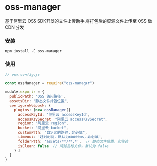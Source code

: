 # oss-manager

基于阿里云 OSS SDK开发的文件上传助手,将打包后的资源文件上传至 OSS 做 CDN 分发

### 安装

```shell
npm install -D oss-manager
```

### 使用

```javascript
// vue.config.js

const ossManager = require("oss-manager")

module.exports = {
  publicPath: 'OSS 访问路径',
  assetsDir: "静态文件打包位置",
  configureWebpack: {
    plugins: [new ossManager({
      accessKeyId: '阿里云 accessKeyId',
      accessKeySecret: "阿里云 accessKeySecret",
      region: "阿里云 region",
      bucket: "阿里云 bucket",
      customPath: "自定义的路径，非必填",
      timeout: "超时时间，默认为60000ms，非必填",
      folderPath: 'assets/**/**.*',  // 静态文件位置，和筛选
      isClean: false  // 清除目标文件，默认为 false
    })]
  }
}


```
